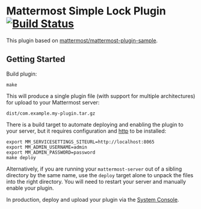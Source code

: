 # Mattermost Simple Lock Plugin [![Build Status](https://travis-ci.org/maruTA-bis5/mattermost-simple-lock-plugin.svg?branch=master)](https://travis-ci.org/maruTA-bis5/mattermost-simple-lock-plugin)

This plugin based on [mattermost/mattermost-plugin-sample](https://github.com/mattermost/mattermost-plugin-sample).

## Getting Started
Build plugin:
```
make
```

This will produce a single plugin file (with support for multiple architectures) for upload to your Mattermost server:

```
dist/com.example.my-plugin.tar.gz
```

There is a build target to automate deploying and enabling the plugin to your server, but it requires configuration and [http](https://httpie.org/) to be installed:
```
export MM_SERVICESETTINGS_SITEURL=http://localhost:8065
export MM_ADMIN_USERNAME=admin
export MM_ADMIN_PASSWORD=password
make deploy
```

Alternatively, if you are running your `mattermost-server` out of a sibling directory by the same name, use the `deploy` target alone to  unpack the files into the right directory. You will need to restart your server and manually enable your plugin.

In production, deploy and upload your plugin via the [System Console](https://about.mattermost.com/default-plugin-uploads).

